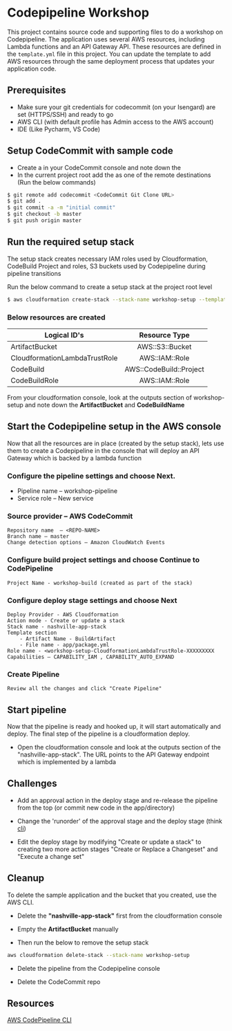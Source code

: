 # Codepipeline Workshop

This project contains source code and supporting files to do a workshop on Codepipeline.
The application uses several AWS resources, including Lambda functions and an API Gateway API. These resources are defined in the `template.yml` file in this project. You can update the template to add AWS resources through the same deployment process that updates your application code.


## Prerequisites

* Make sure your git credentials for codecommit (on your Isengard) are set (HTTPS/SSH) and ready to go
* AWS CLI (with default profile has Admin access to the AWS account)
* IDE (Like Pycharm, VS Code)

## Setup CodeCommit with sample code

* Create a <REPO-NAME> in your CodeCommit console and note down the <CodeCommit Git Clone URL>
* In the current project root add the <CodeCommit Git Clone URL> as one of the remote destinations (Run the below commands)

```bash
$ git remote add codecommit <CodeCommit Git Clone URL>
$ git add .
$ git commit -a -m "initial commit"
$ git checkout -b master
$ git push origin master
```
## Run the required setup stack

The setup stack creates necessary IAM roles used by Cloudformation, CodeBuild Project and roles, S3 buckets used by Codepipeline during pipeline transitions

Run the below command to create a setup stack at the project root level
```bash
$ aws cloudformation create-stack --stack-name workshop-setup --template-body file://setup/setup.yaml --capabilities CAPABILITY_IAM
```

### Below resources are created
| Logical ID's        | Resource Type           |
| ------------- |:-------------:|
| ArtifactBucket      | AWS::S3::Bucket | 
| CloudformationLambdaTrustRole      | AWS::IAM::Role      |
| CodeBuild | AWS::CodeBuild::Project      |
| CodeBuildRole | AWS::IAM::Role      |


From your cloudformation console, look at the outputs section of workshop-setup and note down the 
**ArtifactBucket** and **CodeBuildName**


## Start the Codepipeline setup in the AWS console

Now that all the resources are in place (created by the setup stack), lets use them to create a Codepipeline in the console that will deploy an API Gateway which is backed by a lambda function 


### Configure the pipeline settings and choose Next.

* Pipeline name – workshop-pipeline
* Service role – New service 

### Source provider – AWS CodeCommit
```
Repository name  – <REPO-NAME>
Branch name – master
Change detection options – Amazon CloudWatch Events
```

### Configure build project settings and choose Continue to CodePipeline
```
Project Name - workshop-build (created as part of the stack)
```
### Configure deploy stage settings and choose Next
```
Deploy Provider - AWS Cloudformation
Action mode - Create or update a stack
Stack name - nashville-app-stack
Template section 
    - Artifact Name - BuildArtifact
    - File name - app/package.yml
Role name - <workshop-setup-CloudformationLambdaTrustRole-XXXXXXXXX
Capabilities – CAPABILITY_IAM , CAPABILITY_AUTO_EXPAND
```
### Create Pipeline
```
Review all the changes and click "Create Pipeline"
```



## Start pipeline

Now that the pipeline is ready and hooked up, it will start automatically and deploy. The final step of the pipeline is a cloudformation deploy.

* Open the cloudformation console and look at the outputs section of the "nashville-app-stack". The URL points to the API Gateway endpoint which is implemented by a lambda

## Challenges

* Add an approval action in the deploy stage and re-release the pipeline from the top (or commit new code in the app/directory)

* Change the 'runorder' of the approval stage and the deploy stage (think [cli](https://docs.aws.amazon.com/cli/latest/reference/codepipeline/update-pipeline.html))

* Edit the deploy stage by modifying "Create or update a stack" to creating two more action stages "Create or Replace a Changeset" and "Execute a change set"


## Cleanup

To delete the sample application and the bucket that you created, use the AWS CLI.

* Delete the **"nashville-app-stack"** first from the cloudformation console

* Empty the **ArtifactBucket** manually

* Then run the below to remove the setup stack
```bash
aws cloudformation delete-stack --stack-name workshop-setup 
```

* Delete the pipeline from the Codepipeline console

* Delete the CodeCommit repo
## Resources

[AWS CodePipeline CLI](https://docs.aws.amazon.com/cli/latest/reference/codepipeline/index.html)